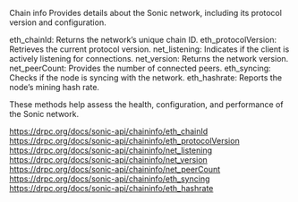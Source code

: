 Chain info
Provides details about the Sonic network, including its protocol version and configuration.

eth_chainId: Returns the network’s unique chain ID.
eth_protocolVersion: Retrieves the current protocol version.
net_listening: Indicates if the client is actively listening for connections.
net_version: Returns the network version.
net_peerCount: Provides the number of connected peers.
eth_syncing: Checks if the node is syncing with the network.
eth_hashrate: Reports the node’s mining hash rate.

These methods help assess the health, configuration, and performance of the Sonic network.

https://drpc.org/docs/sonic-api/chaininfo/eth_chainId
https://drpc.org/docs/sonic-api/chaininfo/eth_protocolVersion
https://drpc.org/docs/sonic-api/chaininfo/net_listening
https://drpc.org/docs/sonic-api/chaininfo/net_version
https://drpc.org/docs/sonic-api/chaininfo/net_peerCount
https://drpc.org/docs/sonic-api/chaininfo/eth_syncing
https://drpc.org/docs/sonic-api/chaininfo/eth_hashrate
